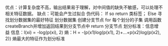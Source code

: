优点：计算复杂度不高，输出结果易于理解，对中间值的缺失不敏感，可以处理不相关特征数据。
缺点：可能会产生过拟合
伪代码：
If so return 类标签；
Else
    寻找划分数据集的最好特征
    划分数据集
    创建分支节点
        for 每个划分的子集
            调用函数createBranch并增加返回结果到分支节点中
    return 分支节点
划分标准：信息增益
	信息：l(xi) = -log(p(xi), 2)
	熵：H = -(p(x1)log(p(x1), 2)+...+p(x2)log(p(x2), 2))
熵最大的特征作为划分标准

